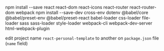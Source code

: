npm install --save react react-dom react-icons react-router react-router-dom webpack
npm install --save-dev cross-env dotenv @babel/core @babel/preset-env @babel/preset-react babel-loader css-loader file-loader sass sass-loader style-loader webpack-cli webpack-dev-server html-webpack-plugin

edit project name `react-personal-template` to another on `package.json` file (`name` field)